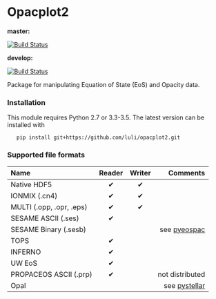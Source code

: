 # Opacplot2

**master:**

[![Build Status](https://travis-ci.org/jtlaune/opacplot2.svg?branch=master)](https://travis-ci.org/jtlaune/opacplot2)

**develop:**

[![Build Status](https://travis-ci.org/jtlaune/opacplot2.svg?branch=develop)](https://travis-ci.org/jtlaune/opacplot2)


Package for manipulating Equation of State (EoS) and Opacity data.


### Installation 

   This module requires Python 2.7 or 3.3-3.5. The latest version can be installed with

       pip install git+https://github.com/luli/opacplot2.git


### Supported file formats

| Name                     | Reader   | Writer   | Comments  | 
|:------------------------ |:--------:|:--------:|----------:| 
| Native HDF5              | ✔        | ✔        |           | 
| IONMIX (.cn4)            | ✔        | ✔        |           | 
| MULTI (.opp, .opr, .eps) | ✔        | ✔        |           | 
| SESAME ASCII (.ses)      | ✔        |          |           | 
| SESAME Binary (.sesb)    |          |          | see [pyeospac](http://github.com/luli/pyeospac) | 
| TOPS                     | ✔        |          |           | 
| INFERNO                  | ✔        |          |           | 
| UW EoS                   | ✔        |          |           | 
| PROPACEOS ASCII (.prp)   | ✔        |          |  not distributed    | 
| Opal                     |          |          | see [pystellar](https://github.com/alexrudy/pystellar/blob/master/pystellar/opacity.py)   | 



